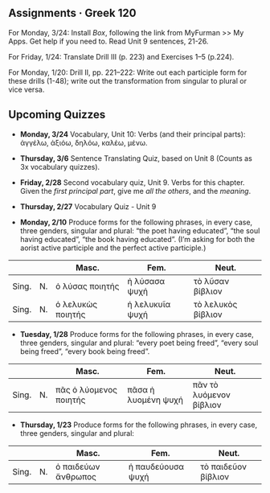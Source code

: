 ## Assignments · Greek 120

For Monday, 3/24: Install _Box_, following the link from MyFurman >> My Apps. Get help if you need to. Read Unit 9 sentences, 21-26.

For Friday, 1/24: Translate Drill III (p. 223) and Exercises 1–5 (p.224).

For Monday, 1/20: Drill II, pp. 221–222: Write out each participle form for these drills (1-48); write out the transformation from singular to plural or vice versa.

## Upcoming Quizzes

- **Monday, 3/24** Vocabulary, Unit 10: Verbs (and their principal parts): ἀγγέλω, ἀξιόω, δηλόω, καλέω, μένω.

- **Thursday, 3/6** Sentence Translating Quiz, based on Unit 8 (Counts as 3x vocabulary quizzes).

- **Friday, 2/28** Second vocabulary quiz, Unit 9. Verbs for this chapter. Given the _first principal part_, give me _all the others_, and the _meaning_.

- **Thursday, 2/27** Vocabulary Quiz - Unit 9


- **Monday, 2/10** Produce forms for the following phrases, in every case, three genders, singular and plural: “the poet having educated”, “the soul having educated”, “the book having educated”. (I’m asking for both the aorist active participle and the perfect active participle.)

| |  | Masc. | Fem. | Neut. |
|---|---|---|---|---|
| Sing. | N. | ὁ λύσας ποιητής | ἡ λύσασα ψυχή |  τὸ λῦσαν βίβλιον |
| Sing. | N. | ὁ λελυκὼς ποιητής | ἡ λελυκυῖα ψυχή |  τὸ λελυκὸς βίβλιον |


- **Tuesday, 1/28** Produce forms for the following phrases, in every case, three genders, singular and plural: “every poet being freed”, “every soul being freed”, “every book being freed”.

| |  | Masc. | Fem. | Neut. |
|---|---|---|---|---|
| Sing. | N. | πᾶς ὁ λύομενος ποιητής | πᾶσα ἡ λυομένη ψυχή | πᾶν τὸ λυόμενον βίβλιον |


- **Thursday, 1/23** Produce forms for the following phrases, in every case, three genders, singular and plural:

| |  | Masc. | Fem. | Neut. |
|---|---|---|---|---|
| Sing. | N. | ὁ παιδεύων ἄνθρωπος | ἡ παυδεύουσα ψυχή | τὸ παιδεῦον βίβλιον |
